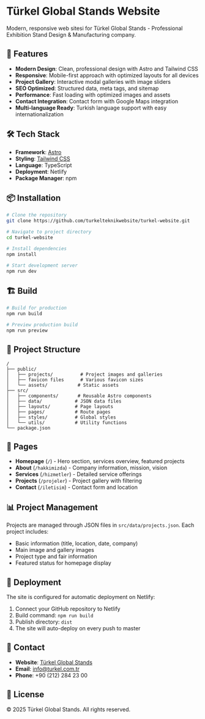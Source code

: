 # Türkel Global Stands Website

Modern, responsive web sitesi for Türkel Global Stands - Professional Exhibition Stand Design & Manufacturing company.

## 🚀 Features

- **Modern Design**: Clean, professional design with Astro and Tailwind CSS
- **Responsive**: Mobile-first approach with optimized layouts for all devices
- **Project Gallery**: Interactive modal galleries with image sliders
- **SEO Optimized**: Structured data, meta tags, and sitemap
- **Performance**: Fast loading with optimized images and assets
- **Contact Integration**: Contact form with Google Maps integration
- **Multi-language Ready**: Turkish language support with easy internationalization

## 🛠️ Tech Stack

- **Framework**: [Astro](https://astro.build/)
- **Styling**: [Tailwind CSS](https://tailwindcss.com/)
- **Language**: TypeScript
- **Deployment**: Netlify
- **Package Manager**: npm

## 📦 Installation

```bash
# Clone the repository
git clone https://github.com/turkelteknikwebsite/turkel-website.git

# Navigate to project directory
cd turkel-website

# Install dependencies
npm install

# Start development server
npm run dev
```

## 🏗️ Build

```bash
# Build for production
npm run build

# Preview production build
npm run preview
```

## 📁 Project Structure

```
/
├── public/
│   ├── projects/          # Project images and galleries
│   ├── favicon files      # Various favicon sizes
│   └── assets/           # Static assets
├── src/
│   ├── components/       # Reusable Astro components
│   ├── data/            # JSON data files
│   ├── layouts/         # Page layouts
│   ├── pages/           # Route pages
│   ├── styles/          # Global styles
│   └── utils/           # Utility functions
└── package.json
```

## 🎨 Pages

- **Homepage** (`/`) - Hero section, services overview, featured projects
- **About** (`/hakkimizda`) - Company information, mission, vision
- **Services** (`/hizmetler`) - Detailed service offerings
- **Projects** (`/projeler`) - Project gallery with filtering
- **Contact** (`/iletisim`) - Contact form and location

## 📊 Project Management

Projects are managed through JSON files in `src/data/projects.json`. Each project includes:

- Basic information (title, location, date, company)
- Main image and gallery images
- Project type and fair information
- Featured status for homepage display

## 🚀 Deployment

The site is configured for automatic deployment on Netlify:

1. Connect your GitHub repository to Netlify
2. Build command: `npm run build`
3. Publish directory: `dist`
4. The site will auto-deploy on every push to master

## 📧 Contact

- **Website**: [Türkel Global Stands](https://turkel.com.tr)
- **Email**: info@turkel.com.tr
- **Phone**: +90 (212) 284 23 00

## 📄 License

© 2025 Türkel Global Stands. All rights reserved.